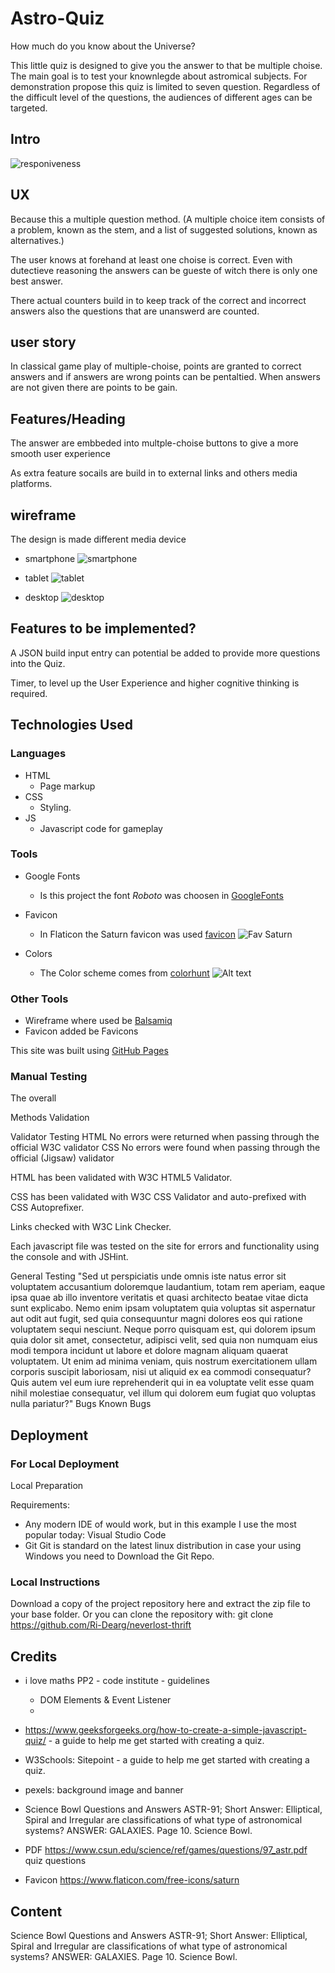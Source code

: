 # Astro-Quiz
How much do you know about the Universe?

This little quiz is designed to give you the answer to that be multiple choise. The main goal is to test your knownlegde about astromical subjects.
For demonstration propose this quiz is limited to seven question. 
Regardless of the difficult level of the questions, the audiences of different ages can be targeted. 

## Intro

![responiveness](assets/images/wireframes/Responsive.png)


## UX
Because this a multiple question method. 
(A multiple choice item consists of a problem, known as the stem, and a list of suggested solutions, known as alternatives.)

The user knows at forehand at least one choise is correct.
Even with dutectieve reasoning the answers can be gueste of witch there is only one best answer.

There actual counters build in to keep track of the correct and incorrect answers also the questions that are unanswerd are counted. 

## user story

In classical game play of multiple-choise, points are granted to correct answers and if answers are wrong points can be pentaltied.
When answers are not given there are points to be gain.


## Features/Heading
The answer are embbeded into multple-choise buttons to give a more smooth user experience

As extra feature socails are build in to external links and others media platforms.

## wireframe 
The design is made different media device
* smartphone
![smartphone](assets/images/wireframes/PP2-Smartphone1.png)

* tablet
![tablet](assets/images/wireframes/PP2-Wireframe-tablet-1.png)

* desktop
![desktop](assets/images/wireframes/PP2-wireframe-desktop.png)

## Features to be implemented?
A JSON build input entry can potential be added to provide more questions into the Quiz.

Timer, to level up the User Experience and higher cognitive thinking is required.

## Technologies Used
### Languages
* HTML
    * Page markup
* CSS
  * Styling.
* JS
  * Javascript code for gameplay

### Tools
* Google Fonts
  * Is this project the font  *Roboto*  was choosen in [GoogleFonts](https://fonts.google.com/specimen/Roboto)
* Favicon
  
  * In Flaticon the Saturn favicon was used [favicon](https://www.flaticon.com/free-icon/saturn_5005667?related_id=5005667)
  ![Fav Saturn](assets/images/wireframes/favicon-128x128.png)
* Colors
   * The Color scheme comes from [colorhunt](https://colorhunt.co/)
   ![Alt text](assets/images/wireframes/colors-schema.png)

### Other Tools
* Wireframe where used be [Balsamiq](https://balsamiq.com/wireframes/)
 * Favicon added be Favicons

This site was built using [GitHub Pages](https://pages.github.com/)

### Manual Testing
The overall 

Methods
Validation

Validator Testing
HTML
No errors were returned when passing through the official W3C validator
CSS
No errors were found when passing through the official (Jigsaw) validator



HTML has been validated with W3C HTML5 Validator.


CSS has been validated with W3C CSS Validator and auto-prefixed with CSS Autoprefixer.

Links checked with W3C Link Checker.

Each javascript file was tested on the site for errors and functionality using the console and with JSHint.


General Testing
"Sed ut perspiciatis unde omnis iste natus error sit voluptatem accusantium doloremque laudantium, totam rem aperiam, eaque ipsa quae ab illo inventore veritatis et quasi architecto beatae vitae dicta sunt explicabo. Nemo enim ipsam voluptatem quia voluptas sit aspernatur aut odit aut fugit, sed quia consequuntur magni dolores eos qui ratione voluptatem sequi nesciunt. Neque porro quisquam est, qui dolorem ipsum quia dolor sit amet, consectetur, adipisci velit, sed quia non numquam eius modi tempora incidunt ut labore et dolore magnam aliquam quaerat voluptatem. Ut enim ad minima veniam, quis nostrum exercitationem ullam corporis suscipit laboriosam, nisi ut aliquid ex ea commodi consequatur? Quis autem vel eum iure reprehenderit qui in ea voluptate velit esse quam nihil molestiae consequatur, vel illum qui dolorem eum fugiat quo voluptas nulla pariatur?"
Bugs
Known Bugs


## Deployment
### For Local Deployment
Local Preparation

Requirements:

* Any modern IDE of would work, but in this example I use the most popular today: Visual Studio Code 
* Git Git is standard on the latest linux distribution in case your using Windows you need to Download the Git Repo.

### Local Instructions

Download a copy of the project repository here and extract the zip file to your base folder. Or you can clone the repository with:
git clone https://github.com/Ri-Dearg/neverlost-thrift


## Credits
* i love maths PP2 - code institute - guidelines
   * DOM Elements & Event Listener
   * 

* https://www.geeksforgeeks.org/how-to-create-a-simple-javascript-quiz/  - a guide to help me get started with creating a quiz.
* W3Schools:
Sitepoint - a guide to help me get started with creating a quiz.
* pexels:  background image and banner
* Science Bowl Questions and Answers
   ASTR-91; Short Answer: Elliptical, Spiral and Irregular are classifications of what type of astronomical systems? ANSWER: GALAXIES. Page 10. Science Bowl.
* PDF https://www.csun.edu/science/ref/games/questions/97_astr.pdf quiz questions 
* Favicon https://www.flaticon.com/free-icons/saturn

## Content
Science Bowl Questions and Answers
   ASTR-91; Short Answer: Elliptical, Spiral and Irregular are classifications of what type of astronomical systems? ANSWER: GALAXIES. Page 10. Science Bowl.





